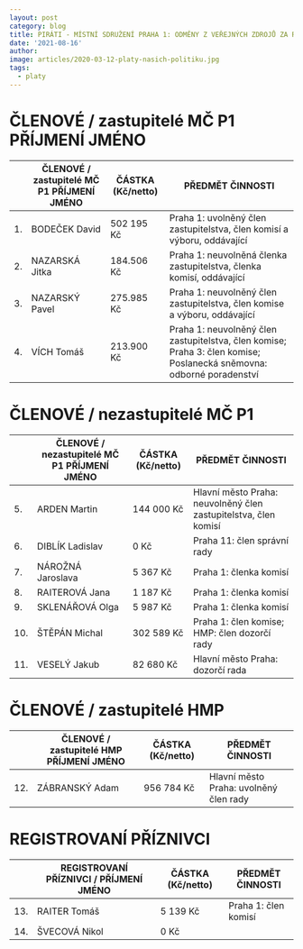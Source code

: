 ```yaml
---
layout: post
category: blog
title: PIRÁTI - MÍSTNÍ SDRUŽENÍ PRAHA 1: ODMĚNY Z VEŘEJNÝCH ZDROJŮ ZA ROK 2020
date: '2021-08-16'
author: 
image: articles/2020-03-12-platy-nasich-politiku.jpg
tags:
  - platy
---
```



# ČLENOVÉ / zastupitelé MČ P1	PŘÍJMENÍ JMÉNO

| | ČLENOVÉ / zastupitelé MČ P1	PŘÍJMENÍ JMÉNO  | ČÁSTKA (Kč/netto)   |PŘEDMĚT ČINNOSTI    |
|-------------|-------------|-------------|-------------|
| 1.|	BODEČEK	David |	502 195 Kč |	Praha 1: uvolněný člen zastupitelstva, člen komisí a výboru, oddávající |
| 2.| 	NAZARSKÁ	Jitka|	184.506 Kč| 	Praha 1: neuvolněná členka zastupitelstva, členka komisí, oddávající|
| 3.|	NAZARSKÝ 	Pavel|	275.985 Kč| 	Praha 1: neuvolněný člen zastupitelstva, člen komise a výboru, oddávající|
| 4.| 	VÍCH	Tomáš|	213.900 Kč|	Praha 1: neuvolněný člen zastupitelstva, člen komise; Praha 3: člen komise; Poslanecká sněmovna: odborné poradenství|

# ČLENOVÉ / nezastupitelé MČ P1


| | ČLENOVÉ / nezastupitelé MČ P1 PŘÍJMENÍ JMÉNO  | ČÁSTKA (Kč/netto)   |PŘEDMĚT ČINNOSTI    |
|-------------|-------------|-------------|-------------|
|5.| ARDEN	Martin|	144 000 Kč|	Hlavní město Praha: neuvolněný člen zastupitelstva, člen komisí|
|6.| DIBLÍK 	Ladislav|	0 Kč|	Praha 11: člen správní rady|
|7.| NÁROŽNÁ	Jaroslava|	5 367 Kč|	Praha 1: členka komisí|
|8.| RAITEROVÁ	Jana|	1 187 Kč|	Praha 1: členka komisí|
|9.| SKLENÁŘOVÁ	Olga|	5 987 Kč|	Praha 1: členka komisí|
|10.|	ŠTĚPÁN	Michal|	302 589 Kč|	Praha 1: člen komise; HMP: člen dozorčí rady|
|11.|	VESELÝ	Jakub|	82 680 Kč|	Hlavní město Praha: dozorčí rada|

# ČLENOVÉ / zastupitelé HMP


| | ČLENOVÉ / zastupitelé HMP	PŘÍJMENÍ JMÉNO  | ČÁSTKA (Kč/netto)   |PŘEDMĚT ČINNOSTI    |
|-------------|-------------|-------------|-------------|
|12.|	ZÁBRANSKÝ	Adam|	956 784 Kč|	Hlavní město Praha: uvolněný člen rady|

# REGISTROVANÍ PŘÍZNIVCI


| | REGISTROVANÍ PŘÍZNIVCI / PŘÍJMENÍ JMÉNO  | ČÁSTKA (Kč/netto)   |PŘEDMĚT ČINNOSTI    |
|-------------|-------------|-------------|-------------|
|13.|	RAITER 	Tomáš|	5 139 Kč|	Praha 1: člen komisí|
|14.| ŠVECOVÁ	Nikol|	0 Kč| |

